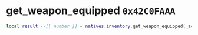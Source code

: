 # get_weapon_equipped `0x42C0FAAA`

```lua
local result --[[ number ]] = natives.inventory.get_weapon_equipped(_actor --[[ number ]], _weaponwheelindex --[[ number ]])
```
